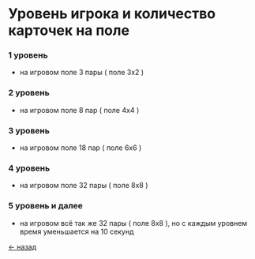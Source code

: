 # Уровень игрока и количество карточек на поле
### 1 уровень
- на игровом поле 3 пары ( поле 3х2 )

### 2 уровень
- на игровом поле 8 пар ( поле 4х4 )

### 3 уровень
- на игровом поле 18 пар ( поле 6х6 )

### 4 уровень
- на игровом поле 32 пары ( поле 8х8 )

### 5 уровень и далее
- на игровом всё так же 32 пары ( поле 8х8 ), но с каждым уровнем время уменьшается на 10 секунд

[← назад](README.md)